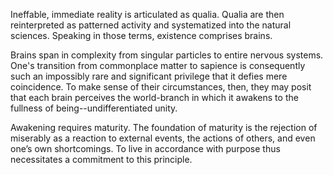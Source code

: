 Ineffable, immediate reality is articulated as qualia. Qualia are then reinterpreted as patterned activity and systematized into the natural sciences. Speaking in those terms, existence comprises brains.

Brains span in complexity from singular particles to entire nervous systems. One's transition from commonplace matter to sapience is consequently such an impossibly rare and significant privilege that it defies mere coincidence. To make sense of their circumstances, then, they may posit that each brain perceives the world-branch in which it awakens to the fullness of being--undifferentiated unity.

Awakening requires maturity. The foundation of maturity is the rejection of miserably as a reaction to external events, the actions of others, and even one’s own shortcomings. To live in accordance with purpose thus necessitates a commitment to this principle.

